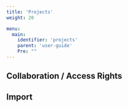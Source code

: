 ```yaml
---
title: 'Projects'
weight: 20

menu:
  main:
    identifier: 'projects'
    parent: 'user-guide'
    Pre: ""
---
```


## Collaboration / Access Rights

## Import
